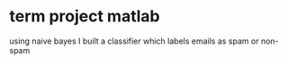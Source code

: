 # term project matlab

using naive bayes I built a classifier which labels emails as spam or non-spam
